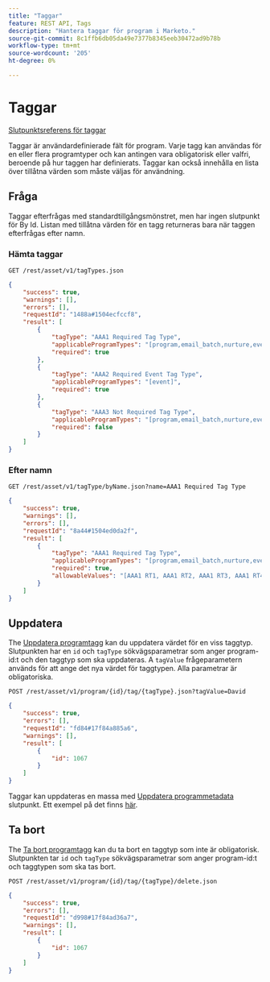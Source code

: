 ```yaml
---
title: "Taggar"
feature: REST API, Tags
description: "Hantera taggar för program i Marketo."
source-git-commit: 8c1ffb6db05da49e7377b8345eeb30472ad9b78b
workflow-type: tm+mt
source-wordcount: '205'
ht-degree: 0%

---
```



# Taggar

[Slutpunktsreferens för taggar](https://developer.adobe.com/marketo-apis/api/asset/#tag/Tags)

Taggar är användardefinierade fält för program. Varje tagg kan användas för en eller flera programtyper och kan antingen vara obligatorisk eller valfri, beroende på hur taggen har definierats. Taggar kan också innehålla en lista över tillåtna värden som måste väljas för användning.

## Fråga

Taggar efterfrågas med standardtillgångsmönstret, men har ingen slutpunkt för By Id. Listan med tillåtna värden för en tagg returneras bara när taggen efterfrågas efter namn.

### Hämta taggar

```
GET /rest/asset/v1/tagTypes.json
```

```json
{
    "success": true,
    "warnings": [],
    "errors": [],
    "requestId": "1488a#1504ecfccf8",
    "result": [
        {
            "tagType": "AAA1 Required Tag Type",
            "applicableProgramTypes": "[program,email_batch,nurture,event,webinar]",
            "required": true
        },
        {
            "tagType": "AAA2 Required Event Tag Type",
            "applicableProgramTypes": "[event]",
            "required": true
        },
        {
            "tagType": "AAA3 Not Required Tag Type",
            "applicableProgramTypes": "[program,email_batch,nurture,event,webinar]",
            "required": false
        }
    ]
}
```

### Efter namn

```
GET /rest/asset/v1/tagType/byName.json?name=AAA1 Required Tag Type
```

```json
{
    "success": true,
    "warnings": [],
    "errors": [],
    "requestId": "8a44#1504ed0da2f",
    "result": [
        {
            "tagType": "AAA1 Required Tag Type",
            "applicableProgramTypes": "[program,email_batch,nurture,event,webinar]",
            "required": true,
            "allowableValues": "[AAA1 RT1, AAA1 RT2, AAA1 RT3, AAA1 RT4]"
        }
    ]
}
```

## Uppdatera

The [Uppdatera programtagg](https://developer.adobe.com/marketo-apis/api/asset/#tag/Programs/operation/updateProgramUsingPOST) kan du uppdatera värdet för en viss taggtyp. Slutpunkten har en `id` och `tagType` sökvägsparametrar som anger program-id:t och den taggtyp som ska uppdateras. A `tagValue` frågeparametern används för att ange det nya värdet för taggtypen. Alla parametrar är obligatoriska.

```
POST /rest/asset/v1/program/{id}/tag/{tagType}.json?tagValue=David
```

```json
{
    "success": true,
    "errors": [],
    "requestId": "fd84#17f84a885a6",
    "warnings": [],
    "result": [
        {
            "id": 1067
        }
    ]
}
```

Taggar kan uppdateras en massa med [Uppdatera programmetadata](https://developer.adobe.com/marketo-apis/api/asset/#tag/Programs/operation/updateProgramUsingPOST) slutpunkt. Ett exempel på det finns [här](programs.md#update).

## Ta bort

The [Ta bort programtagg](https://developer.adobe.com/marketo-apis/api/asset/#tag/Programs/operation/deleteProgramUsingPOST) kan du ta bort en taggtyp som inte är obligatorisk. Slutpunkten tar `id` och `tagType` sökvägsparametrar som anger program-id:t och taggtypen som ska tas bort.

```
POST /rest/asset/v1/program/{id}/tag/{tagType}/delete.json
```

```json
{
    "success": true,
    "errors": [],
    "requestId": "d998#17f84ad36a7",
    "warnings": [],
    "result": [
        {
            "id": 1067
        }
    ]
}
```
